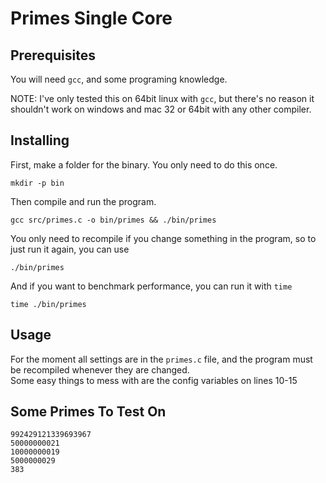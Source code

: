 # Primes Single Core

## Prerequisites

You will need `gcc`, and some programing knowledge.  

NOTE: I've only tested this on 64bit linux with `gcc`, but there's no reason it shouldn't work on windows and mac 32 or 64bit with any other compiler.

## Installing

First, make a folder for the binary. You only need to do this once.

    mkdir -p bin

Then compile and run the program.

    gcc src/primes.c -o bin/primes && ./bin/primes

You only need to recompile if you change something in the program, so to just run it again, you can use

    ./bin/primes

And if you want to benchmark performance, you can run it with `time`

    time ./bin/primes

## Usage

For the moment all settings are in the `primes.c` file, and the program must be recompiled whenever they are changed.  
Some easy things to mess with are the config variables on lines 10-15

## Some Primes To Test On

    992429121339693967
    50000000021
    10000000019
    5000000029
    383
